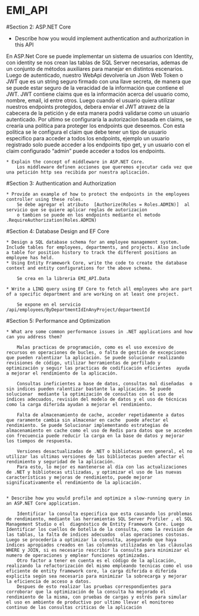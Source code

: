 # EMI_API

#Section 2: ASP.NET Core

* Describe how you would implement authentication and authorization in this API

En ASP.Net Core se puede implementar un sistema de usuarios con Identity, con identity se nos crean las tablas de SQL Server necesarias, ademas de un conjunto de métodos auxiliares para manejar en distintos escenarios. Luego de autenticado, nuestro WebApi devolvería un Json Web Token o JWT que es un string seguro firmado con una llave secreta, de manera que se puede estar seguro de la veracidad de la información que contiene el JWT. JWT contiene claims que es la información acerca del usuario como, nombre, email, id entre otros. Luego cuando el usuario quiera utilizar nuestros endpoints protegidos, debera enviar el JWT atravez de la cabecera de la petición y de esta manera podrá validarse como un usuario autenticado. Por ultimo se configuraría la autorizacion basada en claims,  se crearía una política para proteger los endpoints que deseemos. Con esta política se le configura el claim  que debe tener un tipo de usuario especifico para acceder a todos los endpoints, ejemplo un usuario registrado solo puede acceder a los endpoints tipo get, y un usuario con el claim configurado “admin” puede acceder a todos los endpoints. 
	
	* Explain the concept of middleware in ASP.NET Core.
		Los middleware definen acciones que queremos ejecutar cada vez que una petición http sea recibida por nuestra aplicación.

#Section 3: Authentication and Authorization

	* Provide an example of how to protect the endpoints in the employees controller using these roles.
		Se debe agregar el atributo  [Authorize(Roles = Roles.ADMIN)]  al servicio que se quiere aplicar reglas de autorizacion
		o tambien se puede en los endpoints mediante el metodo .RequireAuthorization(Roles.ADMIN)
	
#Section 4: Database Design and EF Core

	* Design a SQL database schema for an employee management system. Include tables for employees, departments, and projects. Also include a table for position history to track the different positions an employee has held.
	* Using Entity Framework Core, write the code to create the database context and entity configurations for the above schema.
	
		Se crea en la libreria EMI_API.Data
		
	* Write a LINQ query using EF Core to fetch all employees who are part of a specific department and are working on at least one project.
	
		Se expone en el servicio /api/employees/ByDepartmentIdInAnyProject/departmentId
		
#Section 5: Performance and Optimization 

	* What are some common performance issues in .NET applications and how can you address them? 

		Malas practicas de programación, como es el uso excesivo de recursos en operaciones de bucles, o falta de gestión de excepciones que pueden ralentizar la aplicación. Se puede solucionar realizando revisiones de código, utilizar herramientas de perfilado y optimización y seguir las practicas de codificación eficientes  ayuda a mejorar el rendimiento de la aplicación.

		Consultas ineficientes a base de datos, consultas mal diseñadas  o sin indices pueden ralentizar bastante la aplicación. Se puede solucionar  mediante la optimización de consultas con el uso de índices adecuados, revisión del modelo de datos y el uso de técnicas como la carga diferida ayudan a mejorar el rendimiento.

		Falta de almacenamiento de cache, acceder repetidamente a datos que raramente cambia sin almacenar en cache  puede afectar el rendimiento. Se puede Solucionar implementando estrategias de almacenamiento en cache como el uso de Redis para datos que se acceden con frecuencia puede reducir la carga en la base de datos y mejorar los tiempos de respuesta.

		Versiones desactualizadas de .NET o bibliotecas enn general, el no utilizar las ultimas versiones de las bibliotecas pueden afectar el rendimiento y seguridad de la aplicación.
		Para esto, lo mejor es mantenerse al día con las actualizaciones de .NET y bibliotecas utilizadas, y optimizar el uso de las nuevas características y mejoras de rendimiento, puede mejorar significativamente el rendimiento de la aplicación.


	* Describe how you would profile and optimize a slow-running query in an ASP.NET Core application. 

		Identificar la consulta especifica que esta causando los problemas de rendimiento, mediante las herramientas SQL Server Profiler , el SQL Management Studio o el  diagnóstico de Entity Framework Core. Luego Identificar los cuellos de botella de la consulta, como la revision de las tablas, la falta de indices adecuados  olas operaciones costosas. Luego se procedería a optimizar la consulta, asegurando que haya índices apropiados creados en las columnas utilizadas en las cláusulas WHERE y JOIN, si es necesario rescribir la consulta para minimizar el numero de operaciones y emplear funciones optimizadas.
		Otro factor a tener en cuenta es el código de la aplicación, realizando la refactorización del mismo empleando tecnicas como el uso eficiente de entity framework core, la carga diferida o diferida explicita según sea necesario para minimizar la sobrecarga y mejorar la eficiencia de acceso a datos.
		Despues de esto realizar las pruebas correspondientes para corroborar que la optimización de la consulta ha mejorado el rendimiento de la misma, con pruebas de cargas y estrés para simular el uso en ambiente de productivo por ultimo llevar el monitoreo  continuo de las consultas criticas de la aplicación
